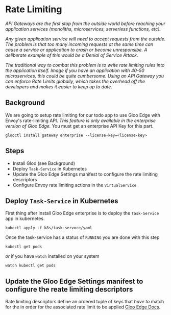 # Rate Limiting     
_API Gateways are the first stop from the outside world before reaching your application services (monoliths, microservices, serverless functions, etc)._

 _Any given application service will need to accept requests from the outside.  The problem is that too many incoming requests at the same time can cause a service or application to crash or become unresponsibe. A deliberate example of this would be a Denial of Service Attack._

 _The traditional way to combat this problem is to write rate limiting rules into the application itself. Image if you have an application with 40-50 microservices, this could be quite cumbersome. Using an API Gateway you can enforce Rate Limits globally, which takes the overhead off the developers and makes it easier to keep up to date._

## Background
We are going to setup rate limiting for our todo app to use Gloo Edge with Envoy's rate-limiting API. _This feature is only available in the enterprise version of Gloo Edge._ You must get an enterprise API Key for this part.

```
glooctl install gateway enterprise --license-key=<license-key>
```

## Steps
- Install Gloo (see Background)
- Deploy `Task-Service` in Kubernetes
- Update the Gloo Edge Settings manifest to configure the rate limiting descriptors
- Configure Envoy rate limiting actions in the `VirtualService`

## Deploy `Task-Service` in Kubernetes
First thing after install Gloo Edge enterprise is to deploy the `Task-Service` app in kubernetes.
```
kubectl apply -f k8s/task-servoce/yaml
```

Once the task-service has a status of `RUNNING` you are done with this step
```
kubectl get pods
```
_or_ if you have `watch` installed on your system
```
watch kubectl get pods
```

## Update the Gloo Edge Settings manifest to configure the reate limiting descriptors
Rate limiting descriptors define an ordered tuple of keys that _have to_ match for the in order for the associated rate limit to be applied [Gloo Edge Docs](https://docs.solo.io/gloo-edge/latest/guides/security/rate_limiting/envoy/). 